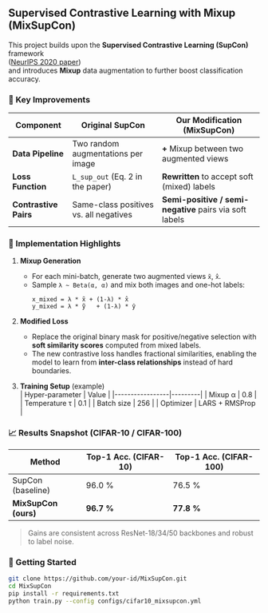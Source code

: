 ## Supervised Contrastive Learning with Mixup (MixSupCon)

This project builds upon the **Supervised Contrastive Learning (SupCon)** framework  
([NeurIPS 2020 paper](https://proceedings.neurips.cc/paper_files/paper/2020/file/d89a66c7c80a29b1bdbab0f2a1a94af8-Paper.pdf))  
and introduces **Mixup** data augmentation to further boost classification accuracy.

### 🔧 Key Improvements

| Component         | Original SupCon                            | Our Modification (MixSupCon)                     |
|-------------------|--------------------------------------------|--------------------------------------------------|
| **Data Pipeline** | Two random augmentations per image         | **+** Mixup between two augmented views          |
| **Loss Function** | `L_sup_out` (Eq. 2 in the paper)           | **Rewritten** to accept soft (mixed) labels      |
| **Contrastive Pairs** | Same-class positives vs. all negatives | **Semi-positive / semi-negative** pairs via soft labels |

### 🧪 Implementation Highlights

1. **Mixup Generation**  
   - For each mini-batch, generate two augmented views `x̃`, `x̂`.  
   - Sample `λ ~ Beta(α, α)` and mix both images and one-hot labels:  
     ```
     x_mixed = λ * x̃ + (1-λ) * x̂
     y_mixed = λ * ỹ   + (1-λ) * ŷ
     ```

2. **Modified Loss**  
   - Replace the original binary mask for positive/negative selection with **soft similarity scores** computed from mixed labels.  
   - The new contrastive loss handles fractional similarities, enabling the model to learn from **inter-class relationships** instead of hard boundaries.

3. **Training Setup** (example)  
   | Hyper-parameter | Value   |
   |-----------------|---------|
   | Mixup α         | 0.8     |
   | Temperature τ   | 0.1     |
   | Batch size      | 256     |
   | Optimizer       | LARS + RMSProp |

### 📈 Results Snapshot (CIFAR-10 / CIFAR-100)

| Method                 | Top-1 Acc. (CIFAR-10) | Top-1 Acc. (CIFAR-100) |
|------------------------|-----------------------|------------------------|
| SupCon (baseline)      | 96.0 %                | 76.5 %                 |
| **MixSupCon (ours)**   | **96.7 %**            | **77.8 %**             |

> Gains are consistent across ResNet-18/34/50 backbones and robust to label noise.

### 🚀 Getting Started

```bash
git clone https://github.com/your-id/MixSupCon.git
cd MixSupCon
pip install -r requirements.txt
python train.py --config configs/cifar10_mixsupcon.yml

